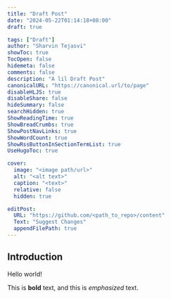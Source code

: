 ```yaml
---
title: "Draft Post"
date: "2024-05-22T01:14:18+08:00"
draft: true

tags: ["Draft"]
author: "Sharvin Tejasvi"
showToc: true
TocOpen: false
hidemeta: false
comments: false
description: "A lil Draft Post"
canonicalURL: "https://canonical.url/to/page"
disableHLJS: true
disableShare: false
hideSummary: false
searchHidden: true
ShowReadingTime: true
ShowBreadCrumbs: true
ShowPostNavLinks: true
ShowWordCount: true
ShowRssButtonInSectionTermList: true
UseHugoToc: true

cover:
  image: "<image path/url>"
  alt: "<alt text>"
  caption: "<text>"
  relative: false
  hidden: true

editPost:
  URL: "https://github.com/<path_to_repo>/content"
  Text: "Suggest Changes"
  appendFilePath: true
---
```


## Introduction

Hello world!

This is **bold** text, and this is _emphasized_ text.
